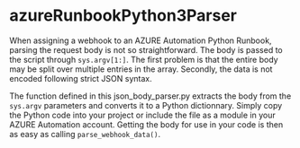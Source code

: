 # azureRunbookPython3Parser
When assigning a webhook to an AZURE Automation Python Runbook, parsing the request body is not so straightforward. The body is passed to the script through ``sys.argv[1:]``. The first problem is that the entire body may be split over multiple entries in the array. Secondly, the data is not encoded following strict JSON syntax.

The function defined in this json_body_parser.py extracts the body from the ``sys.argv`` parameters and converts it to a Python dictionnary. Simply copy the Python code into your project or include the file as a module in your AZURE Automation account. Getting the body for use in your code is then as easy as calling ``parse_webhook_data()``.
